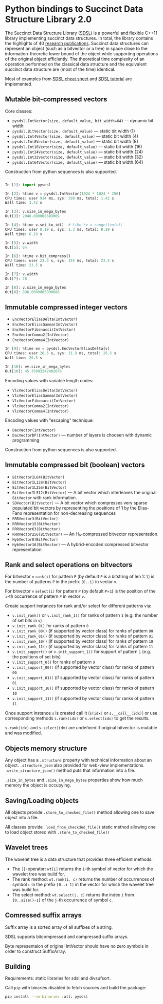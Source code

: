 # Python bindings to Succinct Data Structure Library 2.0

The Succinct Data Structure Library ([SDSL][SDSL]) is a powerful and flexible C++11 library implementing succinct data structures. In total, the library contains the highlights of 40 [research publications][SDSLLIT]. Succinct data structures can represent an object (such as a bitvector or a tree) in space close to the information-theoretic lower bound of the object while supporting operations of the original object efficiently. The theoretical time complexity of an operation performed on the classical data structure and the equivalent succinct data structure are (most of the time) identical.

Most of examples from [SDSL cheat sheet][SDSL-CHEAT-SHEET] and [SDSL tutorial][SDSL-TUTORIAL] are implemented.

## Mutable bit-compressed vectors

Core classes:

 * `pysdsl.IntVector(size, default_value, bit_width=64)` — dynamic bit width
 * `pysdsl.BitVector(size, default_value)` — static bit width (1)
 * `pysdsl.Int4Vector(size, default_value)` — static bit width (4)
 * `pysdsl.Int8Vector(size, default_value)` — static bit width (8)
 * `pysdsl.Int16Vector(size, default_value)` — static bit width (16)
 * `pysdsl.Int24Vector(size, default_value)` — static bit width (24)
 * `pysdsl.Int32Vector(size, default_value)` — static bit width (32)
 * `pysdsl.Int64Vector(size, default_value)` — static bit width (64)

Construction from python sequences is also supported.

```python

In [1]: import pysdsl

In [2]: %time v = pysdsl.IntVector(1024 * 1024 * 256)
CPU times: user 914 ms, sys: 509 ms, total: 1.42 s
Wall time: 1.42 s

In [3]: v.size_in_mega_bytes
Out[3]: 2048.000008583069

In [4]: %time v.set_to_id()  # like *v = range(len(v))
CPU times: user 8.19 s, sys: 1.3 ms, total: 8.19 s
Wall time: 8.19 s

In [5]: v.width
Out[5]: 64

In [6]: %time v.bit_compress()
CPU times: user 23.3 s, sys: 155 ms, total: 23.5 s
Wall time: 23.5 s

In [7]: v.width
Out[7]: 28

In [8]: v.size_in_mega_bytes
Out[8]: 896.0000085830688

```

## Immutable compressed integer vectors

 * `EncVectorEliasDelta(IntVector)`
 * `EncVectorEliasGamma(IntVector)`
 * `EncVectorFibonacci(IntVector)`
 * `EncVectorComma2(IntVector)`
 * `EncVectorComma4(IntVector)`

```python
In [9]: %time ev = pysdsl.EncVectorEliasDelta(v)
CPU times: user 26.5 s, sys: 31.8 ms, total: 26.5 s
Wall time: 26.5 s

In [10]: ev.size_in_mega_bytes
Out[10]: 45.75003242492676
```

Encoding values with variable length codes:

 * `VlcVectorEliasDelta(IntVector)`
 * `VlcVectorEliasGamma(IntVector)`
 * `VlcVectorFibonacci(IntVector)`
 * `VlcVectorComma2(IntVector)`
 * `VlcVectorComma4(IntVector)`

Encoding values with "escaping" technique:

 * `DacVector(IntVector)`
 * `DacVectorDP(IntVector)` — number of layers is choosen
                              with dynamic programming

Construction from python sequences is also supported.

## Immutable compressed bit (boolean) vectors

 * `BitVectorIL64(BitVector)`
 * `BitVectorIL128(BitVector)`
 * `BitVectorIL256(BitVector)`
 * `BitVectorIL512(BitVector)` — A bit vector which interleaves the
                                 original `BitVector` with rank information.
 * `SDVector(BitVector)` — A bit vector which compresses very sparse populated
                           bit vectors by representing the positions of 1 by the
                           Elias-Fano representation for
                           non-decreasing sequences
 * `RRRVector3(BitVector)`
 * `RRRVector15(BitVector)`
 * `RRRVector63(BitVector)`
 * `RRRVector256(BitVector)` — An H₀-compressed bitvector representation.
 * `HybVector8(BitVector)`
 * `HybVector16(BitVector)` — A hybrid-encoded compressed bitvector
                              representation

## Rank and select operations on bitvectors

For bitvector `v` `rank(i)` for pattern `P` (by default `P` is a bitstring of
len 1: `1`) is the number of patterns `P` in the prefix `[0..i)` in vector `v`.

For bitvector `v` `select(i)` for pattern `P` (by default `P`=`1`) is the
position of the `i`-th occurrence of pattern `P` in vector `v`.

Create support instances for rank and/or select for different patterns via:

 * `v.init_rank()` or `v.init_rank_1()` for ranks of pattern `1`
    (e.g. the number of set bits in `v`)
 * `v.init_rank_0()` for ranks of pattern `0`
 * `v.init_rank_00()` (if supported by vector class) for ranks of pattern `00`
 * `v.init_rank_01()` (if supported by vector class) for ranks of pattern `01`
 * `v.init_rank_10()` (if supported by vector class) for ranks of pattern `10`
 * `v.init_rank_11()` (if supported by vector class) for ranks of pattern `11`
 * `v.init_support()` or `v.init_support_1()` for support of pattern `1`
    (e.g. the positions of set bits)
 * `v.init_support_0()` for ranks of pattern `0`
 * `v.init_support_00()` (if supported by vector class) for ranks of pattern `00`
 * `v.init_support_01()` (if supported by vector class) for ranks of pattern `01`
 * `v.init_support_10()` (if supported by vector class) for ranks of pattern `10`
 * `v.init_support_11()` (if supported by vector class) for ranks of pattern `11`

Once support instance `s` is created call it (`s(idx)` or `s.__call__(idx)`)
or use corresponding methods `s.rank(idx)` or `s.select(idx)` to get
the results.

`s.rank(idx)` and `s.select(idx)` are undefined if original bitvector is
mutable and was modified.


## Objects memory structure

Any object has a `.structure` property with technical information about an
object. `.structure_json` also provided for web-view implementations.
`.write_structure_json()` method puts that information into a file.

`.size_in_bytes` and `.size_in_mega_bytes` properties show how much memory the
object is occupying.

## Saving/Loading objects

All objects provide `.store_to_checked_file()` method allowing one to save
object into a file.

All classes provide `.load_from_checkded_file()` static method allowing one to
load object stored  with `.store_to_checked_file()`

## Wavelet trees

The wavelet tree is a data structure that provides three efficient methods:

* The `[]`-operator: `wt[i]` returns the `i`-th symbol of vector for which the wavelet tree was build for.
* The rank method: `wt.rank(i, c)` returns the number of occurrences of symbol `c` in the prefix `[0..i-1]` in the vector for which the wavelet tree was build for.
* The select method: `wt.select(j, c)` returns the index `i` from `[0..size()-1]` of the `j`-th occurrence of symbol `c`.

## Comressed suffix arrays

Suffix array is a sorted array of all suffixes of a string.

SDSL supports bitcompressed and compressed suffix arrays.

Byte representaion of original IntVector should have no zero symbols in order to construct SuffixArray.


## Building

Requirements: static libraries for sdsl and divsufsort.

Call `pip` with binaries disabled to fetch sources and build the package:

```bash
pip install --no-binaries :all: pysdsl
```


[SDSL]: https://github.com/simongog/sdsl-lite
[SDSLLIT]: https://github.com/simongog/sdsl-lite/wiki/Literature
"Succinct Data Structure Literature"
[SDSL-CHEAT-SHEET]: https://simongog.github.io/assets/data/sdsl-cheatsheet.pdf
[SDSL-TUTORIAL]: https://simongog.github.io/assets/data/sdsl-slides/tutorial
